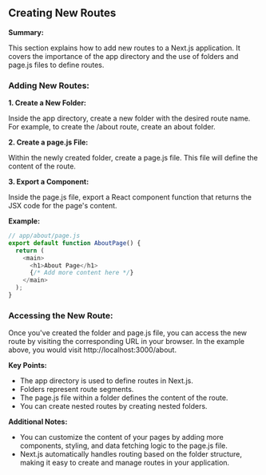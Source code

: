 ## Creating New Routes

**Summary:**

This section explains how to add new routes to a Next.js application. It covers the importance of the app directory and the use of folders and page.js files to define routes.

### Adding New Routes:

**1. Create a New Folder:**

Inside the app directory, create a new folder with the desired route name. For example, to create the /about route, create an about folder.

**2. Create a page.js File:**

Within the newly created folder, create a page.js file. This file will define the content of the route.

**3. Export a Component:**

Inside the page.js file, export a React component function that returns the JSX code for the page's content.

**Example:**

```JavaScript
// app/about/page.js
export default function AboutPage() {
  return (
    <main>
      <h1>About Page</h1>
      {/* Add more content here */}
    </main>
  );
}
```

### Accessing the New Route:

Once you've created the folder and page.js file, you can access the new route by visiting the corresponding URL in your browser. In the example above, you would visit http://localhost:3000/about.

**Key Points:**

- The app directory is used to define routes in Next.js.
- Folders represent route segments.
- The page.js file within a folder defines the content of the route.
- You can create nested routes by creating nested folders.

**Additional Notes:**

- You can customize the content of your pages by adding more components, styling, and data fetching logic to the page.js file.
- Next.js automatically handles routing based on the folder structure, making it easy to create and manage routes in your application.